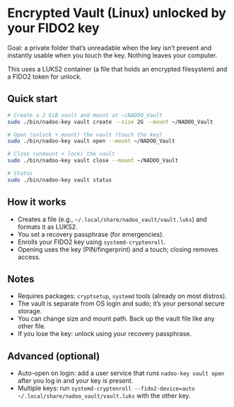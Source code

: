 # Encrypted Vault (Linux) unlocked by your FIDO2 key

Goal: a private folder that’s unreadable when the key isn’t present and instantly usable when you touch the key. Nothing leaves your computer.

This uses a LUKS2 container (a file that holds an encrypted filesystem) and a FIDO2 token for unlock.

## Quick start
```bash
# Create a 2 GiB vault and mount at ~/NADOO_Vault
sudo ./bin/nadoo-key vault create --size 2G --mount ~/NADOO_Vault

# Open (unlock + mount) the vault (touch the key)
sudo ./bin/nadoo-key vault open --mount ~/NADOO_Vault

# Close (unmount + lock) the vault
sudo ./bin/nadoo-key vault close --mount ~/NADOO_Vault

# Status
sudo ./bin/nadoo-key vault status
```

## How it works
- Creates a file (e.g., `~/.local/share/nadoo_vault/vault.luks`) and formats it as LUKS2.
- You set a recovery passphrase (for emergencies).
- Enrolls your FIDO2 key using `systemd-cryptenroll`.
- Opening uses the key (PIN/fingerprint) and a touch; closing removes access.

## Notes
- Requires packages: `cryptsetup`, `systemd` tools (already on most distros).
- The vault is separate from OS login and sudo; it’s your personal secure storage.
- You can change size and mount path. Back up the vault file like any other file.
- If you lose the key: unlock using your recovery passphrase.

## Advanced (optional)
- Auto-open on login: add a user service that runs `nadoo-key vault open` after you log in and your key is present.
- Multiple keys: run `systemd-cryptenroll --fido2-device=auto ~/.local/share/nadoo_vault/vault.luks` with the other key.

